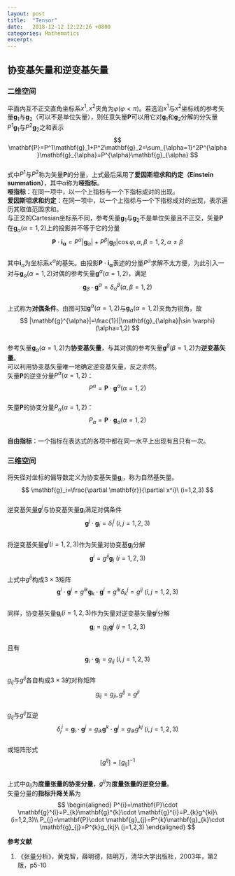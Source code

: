 ```yaml
---
layout: post
title:  "Tensor"
date:   2018-12-12 12:22:26 +0800
categories: Mathematics
excerpt: 
---
```


## 协变基矢量和逆变基矢量  
### 二维空间  
平面内互不正交直角坐标系$x^1, x^2$夹角为$\varphi(\varphi<\pi)$。若选沿$x^1$与$x^2$坐标线的参考矢量$\mathbf{g}_1$与$\mathbf{g}_2$（可以不是单位矢量），则任意矢量$\mathbf{P}$可以用它对$\mathbf{g}_1$和$\mathbf{g}_2$分解的分矢量$P^1\mathbf{g}_1$与$P^2\mathbf{g}_2$之和表示  
$$  
\mathbf{P}=P^1\mathbf{g}_1+P^2\mathbf{g}_2=\sum_{\alpha=1}^2P^{\alpha}\mathbf{g}_{\alpha}=P^{\alpha}\mathbf{g}_{\alpha}  
$$  
式中$P^1$与$P^2$称为矢量$\mathbf{P}$的分量，上式最后采用了**爱因斯坦求和约定（Einstein summation）**，其中$\alpha$称为**哑指标**。  
**哑指标**：在同一项中，以一个上指标与一个下指标成对的出现。  
**爱因斯坦求和约定**：在同一项中，以一个上指标与一个下指标成对的出现，表示遍历其取值范围求和。  
与正交的Cartesian坐标系不同，参考矢量$\mathbf{g}_1$与$\mathbf{g}_2$不是单位矢量且不正交，矢量$\mathbf{P}$在$\mathbf{g}_{\alpha}(\alpha=1,2)$上的投影并不等于它的分量  
$$  
\mathbf{P}\cdot \mathbf{i_{\alpha}}=P^{\alpha}|\mathbf{g}_{\alpha}|+P^{\beta}|\mathbf{g}_{\beta}|\cos \varphi, \alpha, \beta=1,2, \alpha\neq\beta  
$$  
其中$\mathbf{i}_{\alpha}$为坐标系$x^{\alpha}$的基矢。由投影$\mathbf{P}\cdot \mathbf{i_{\alpha}}$表述的分量$P^{\alpha}$求解不太方便，为此引入一对与$\mathbf{g}_{\alpha}(\alpha=1,2)$对偶的参考矢量$\mathbf{g}^{\alpha}(\alpha=1,2)$，满足  
$$  
\mathbf{g}_{\beta}\cdot \mathbf{g}^{\alpha}=\delta^{\beta}_{\alpha} (\alpha, \beta=1,2)  
$$  
上式称为**对偶条件**。由图可知$\mathbf{g}^{\alpha}(\alpha=1,2)$与$\mathbf{g}_{\alpha}(\alpha=1,2)$夹角为锐角，故  
$$  
|\mathbf{g}^{\alpha}|=\frac{1}{|\mathbf{g}_{\alpha}|\sin \varphi}  (\alpha=1,2)
$$  
参考矢量$\mathbf{g}_{\alpha}(\alpha=1,2)$为**协变基矢量**，与其对偶的参考矢量$\mathbf{g}^{\beta}(\beta=1,2)$为**逆变基矢量**。  
可以利用协变基矢量唯一地确定逆变基矢量，反之亦然。  
矢量$\mathbf{P}$的逆变分量$P^{\alpha}(\alpha=1,2)$：  
$$  
P^{\alpha}=\mathbf{P}\cdot \mathbf{g}^{\alpha} (\alpha=1,2)  
$$  
矢量$\mathbf{P}$的协变分量$P_{\alpha}(\alpha=1,2)$：  
$$  
P_{\alpha}=\mathbf{P}\cdot \mathbf{g}_{\alpha} (\alpha=1,2)  
$$  
**自由指标**：一个指标在表达式的各项中都在同一水平上出现有且只有一次。
### 三维空间  
将矢径对坐标的偏导数定义为协变基矢量$\mathbf{g}_i$，称为自然基矢量。  
$$  
\mathbf{g}_i=\frac{\partial \mathbf{r}}{\partial x^i}\ (i=1,2,3) 
$$  
逆变基矢量$\mathbf{g}^j$与协变基矢量$\mathbf{g}_i$满足对偶条件  
$$  
\mathbf{g}^j\cdot \mathbf{g}_i=\delta^{j}_{i}\ (i,j=1,2,3)  
$$  
将逆变基矢量$\mathbf{g}^i(i=1,2,3)$作为矢量对协变基$\mathbf{g}_j$分解  
$$  
\mathbf{g}^i=g^{ij}\mathbf{g}_j\ (i=1,2,3) 
$$  
上式中$g^{ij}$构成$3\times 3$矩阵  
$$  
\mathbf{g}^i\cdot \mathbf{g}^j=g^{ik}\mathbf{g}_k\cdot \mathbf{g}^i=g^{ik}\delta^{j}_{k}=g^{ij}\ (i,j=1,2,3)  
$$  
同样，协变基矢量$\mathbf{g}_i(i=1,2,3)$作为矢量对逆变基矢量$\mathbf{g}^j$分解  
$$  
\mathbf{g}_i=g_{ij}\mathbf{g}^j\ (i=1,2,3)  
$$  
且有
$$  
\mathbf{g}_i\cdot \mathbf{g}_j=g_{ij}\ (i,j=1,2,3)  
$$  
$g_{ij}$与$g^{ij}$各自构成$3\times 3$的对称矩阵  
$$  
g_{ij}=g_{ji}, g^{ij}=g^{ji}  
$$  
$g_{ij}$与$g^{ij}$互逆  
$$  
\delta^i_j=\mathbf{g}_{i}\cdot \mathbf{g}^{j}=g_{ik}\mathbf{g}^{k}\cdot \mathbf{g}^{j}=g_{ik}g^{kj}\ (i,j=1,2,3) 
$$  
或矩阵形式  
$$  
[g^{ij}]=[g_{ij}]^{-1}  
$$  
上式中$g_{ij}$为**度量张量的协变分量**，$g^{ij}$为**度量张量的逆变分量**。  
矢量分量的**指标升降关系**为  
$$  
\begin{aligned}  
P^{i}=\mathbf{P}\cdot \mathbf{g}^{i}=P_{k}\mathbf{g}^{k}\cdot \mathbf{g}^{i}=P_{k}g^{ki}\ (i=1,2,3)\\
P_{j}=\mathbf{P}\cdot \mathbf{g}_{j}=P^{k}\mathbf{g}_{k}\cdot \mathbf{g}_{j}=P^{k}g_{kj}\ (j=1,2,3)  
\end{aligned}
$$  

  
**参考文献**  
1. 《张量分析》，黄克智，薛明德，陆明万，清华大学出版社，2003年，第2版，p5-10